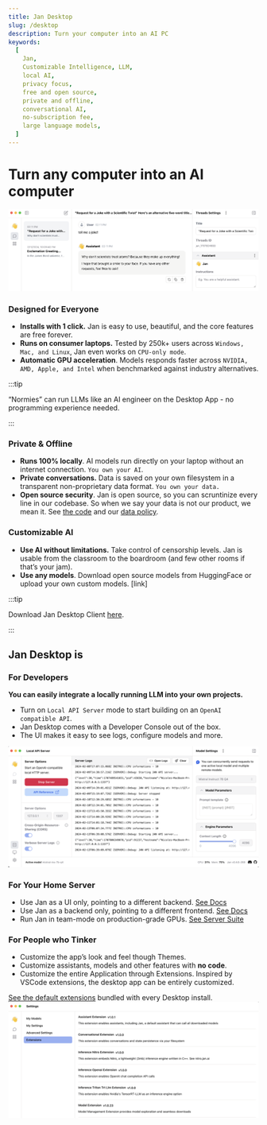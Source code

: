 ```yaml
---
title: Jan Desktop
slug: /desktop
description: Turn your computer into an AI PC
keywords:
  [
    Jan,
    Customizable Intelligence, LLM,
    local AI,
    privacy focus,
    free and open source,
    private and offline,
    conversational AI,
    no-subscription fee,
    large language models,
  ]
---
```


# Turn any computer into an AI computer

![Alt text](image.png)

<!-- TODO replace with GIF when we turn this page into a website -->

### Designed for Everyone

- **Installs with 1 click.** Jan is easy to use, beautiful, and the core features are free forever.
- **Runs on consumer laptops.** Tested by 250k+ users across `Windows, Mac, and Linux`, Jan even works on `CPU-only mode`.
- **Automatic GPU acceleration**. Models responds faster across `NVIDIA, AMD, Apple, and Intel` when benchmarked against industry alternatives.

:::tip

“Normies” can run LLMs like an AI engineer on the Desktop App - no programming experience needed.

:::

### Private & Offline

- **Runs 100% locally**. AI models run directly on your laptop without an internet connection. `You own your AI`.
- **Private conversations.** Data is saved on your own filesystem in a transparent non-proprietary data format. `You own your data.`
- **Open source security**. Jan is open source, so you can scruntinize every line in our codebase. So when we say your data is not our product, we mean it. See [the code](https://github.com/janhq/jan) and our [data policy](/how-we-work/analytics).

### Customizable AI

- **Use AI without limitations.** Take control of censorship levels. Jan is usable from the classroom to the boardroom (and few other rooms if that’s your jam).
- **Use any models**. Download open source models from HuggingFace or upload your own custom models. [link]

:::tip

Download Jan Desktop Client [here](https://github.com/janhq/jan?tab=readme-ov-file#download).

:::

## Jan Desktop is

### For Developers

**You can easily integrate a locally running LLM into your own projects.**

- Turn on `Local API Server` mode to start building on an `OpenAI compatible API`.
- Jan Desktop comes with a Developer Console out of the box.
- The UI makes it easy to see logs, configure models and more.

![Alt text](image-1.png)

<!-- CTA ⇒ Developer Hub -->

### For Your Home Server

<!-- [Insert Screenshot of: Jan running in a Terminal (left) || the OpenAI configuration Yaml (right)] -->

- Use Jan as a UI only, pointing to a different backend. [See Docs](/guides/using-models/integrate-with-remote-server)
- Use Jan as a backend only, pointing to a different frontend. [See Docs](/guides/using-models/integrate-with-remote-server)
- Run Jan in team-mode on production-grade GPUs. [See Server Suite](/server-suite)

<!-- CTA ⇒ Server Docs -->

### For People who Tinker

- Customize the app’s look and feel though Themes.
- Customize assistants, models and other features with **no code**.
- Customize the entire Application through Extensions. Inspired by VSCode extensions, the desktop app can be entirely customized.

[See the default extensions](https://github.com/janhq/jan/tree/main/extensions) bundled with every Desktop install.
![Alt text](image-4.png)
